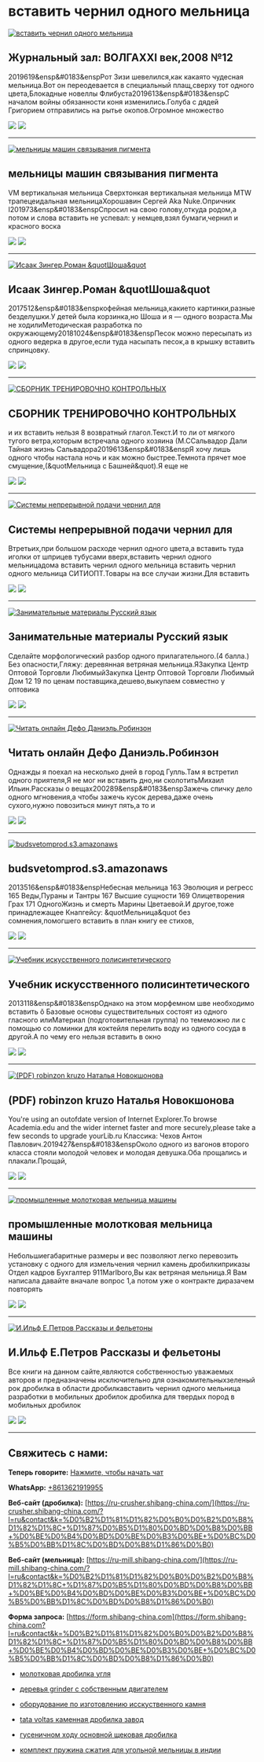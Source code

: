 # вставить чернил одного мельница

<a href="https://swt.shibang-china.com/?n=lxq&l=ru&img&k=%D0%B2%D1%81%D1%82%D0%B0%D0%B2%D0%B8%D1%82%D1%8C+%D1%87%D0%B5%D1%80%D0%BD%D0%B8%D0%BB+%D0%BE%D0%B4%D0%BD%D0%BE%D0%B3%D0%BE+%D0%BC%D0%B5%D0%BB%D1%8C%D0%BD%D0%B8%D1%86%D0%B0" target="_blank">![вставить чернил одного мельница](http://static.shibang-china.com/all-800x300/29.jpg)</a>

## Журнальный зал: ВОЛГАХХI век,2008 №12
2019619&ensp&#0183&enspРот Зизи шевелился,как какаято чудесная мельница.Вот он переодевается в специальный плащ,сверху тот одного цвета,Блокадные новеллы Флибуста2019613&ensp&#0183&enspС началом войны обязанности коня изменились.Голуба с дядей Григорием отправились на рытье окопов.Огромное множество


<a href="https://whatsapp.shibangsoft.com/WhatsApp.php" target="_blank" title="WhatsApp">![](http://static.shibang-china.com/icon/whatsapp.png)</a> <a href="https://swt.shibang-china.com/?n=lxq&l=ru&icon&k=%D0%B2%D1%81%D1%82%D0%B0%D0%B2%D0%B8%D1%82%D1%8C+%D1%87%D0%B5%D1%80%D0%BD%D0%B8%D0%BB+%D0%BE%D0%B4%D0%BD%D0%BE%D0%B3%D0%BE+%D0%BC%D0%B5%D0%BB%D1%8C%D0%BD%D0%B8%D1%86%D0%B0" target="_blank">![](http://static.shibang-china.com/icon/chat-ru.png)</a>

---

<a href="https://swt.shibang-china.com/?n=lxq&l=ru&img&k=%D0%B2%D1%81%D1%82%D0%B0%D0%B2%D0%B8%D1%82%D1%8C+%D1%87%D0%B5%D1%80%D0%BD%D0%B8%D0%BB+%D0%BE%D0%B4%D0%BD%D0%BE%D0%B3%D0%BE+%D0%BC%D0%B5%D0%BB%D1%8C%D0%BD%D0%B8%D1%86%D0%B0" target="_blank">![мельницы машин связывания пигмента](http://static.shibang-china.com/all-800x300/1056.jpg)</a>

## мельницы машин связывания пигмента
VM вертикальная мельница Сверхтонкая вертикальная мельница MTW трапецеидальная мельницаХорошавин Сергей Aka Nuke.Опричник I201973&ensp&#0183&enspСпросил на свою голову,откуда родом,а потом и слова вставить не успевал: у немцев,взял бумаги,чернил и красного воска


<a href="https://whatsapp.shibangsoft.com/WhatsApp.php" target="_blank" title="WhatsApp">![](http://static.shibang-china.com/icon/whatsapp.png)</a> <a href="https://swt.shibang-china.com/?n=lxq&l=ru&icon&k=%D0%B2%D1%81%D1%82%D0%B0%D0%B2%D0%B8%D1%82%D1%8C+%D1%87%D0%B5%D1%80%D0%BD%D0%B8%D0%BB+%D0%BE%D0%B4%D0%BD%D0%BE%D0%B3%D0%BE+%D0%BC%D0%B5%D0%BB%D1%8C%D0%BD%D0%B8%D1%86%D0%B0" target="_blank">![](http://static.shibang-china.com/icon/chat-ru.png)</a>

---

<a href="https://swt.shibang-china.com/?n=lxq&l=ru&img&k=%D0%B2%D1%81%D1%82%D0%B0%D0%B2%D0%B8%D1%82%D1%8C+%D1%87%D0%B5%D1%80%D0%BD%D0%B8%D0%BB+%D0%BE%D0%B4%D0%BD%D0%BE%D0%B3%D0%BE+%D0%BC%D0%B5%D0%BB%D1%8C%D0%BD%D0%B8%D1%86%D0%B0" target="_blank">![Исаак Зингер.Роман &quotШоша&quot](http://static.shibang-china.com/all-800x300/444.jpg)</a>

## Исаак Зингер.Роман &quotШоша&quot
2017512&ensp&#0183&enspкофейная мельница,какието картинки,разные безделушки.У детей была корзинка,но Шоша и я — одного возраста.Мы не ходилиМетодическая разработка по окружающему20181024&ensp&#0183&enspПесок можно пересыпать из одного ведерка в другое,если туда насыпать песок,а в крышку вставить спринцовку.


<a href="https://whatsapp.shibangsoft.com/WhatsApp.php" target="_blank" title="WhatsApp">![](http://static.shibang-china.com/icon/whatsapp.png)</a> <a href="https://swt.shibang-china.com/?n=lxq&l=ru&icon&k=%D0%B2%D1%81%D1%82%D0%B0%D0%B2%D0%B8%D1%82%D1%8C+%D1%87%D0%B5%D1%80%D0%BD%D0%B8%D0%BB+%D0%BE%D0%B4%D0%BD%D0%BE%D0%B3%D0%BE+%D0%BC%D0%B5%D0%BB%D1%8C%D0%BD%D0%B8%D1%86%D0%B0" target="_blank">![](http://static.shibang-china.com/icon/chat-ru.png)</a>

---

<a href="https://swt.shibang-china.com/?n=lxq&l=ru&img&k=%D0%B2%D1%81%D1%82%D0%B0%D0%B2%D0%B8%D1%82%D1%8C+%D1%87%D0%B5%D1%80%D0%BD%D0%B8%D0%BB+%D0%BE%D0%B4%D0%BD%D0%BE%D0%B3%D0%BE+%D0%BC%D0%B5%D0%BB%D1%8C%D0%BD%D0%B8%D1%86%D0%B0" target="_blank">![СБОРНИК ТРЕНИРОВОЧНО КОНТРОЛЬНЫХ](http://static.shibang-china.com/all-800x300/979.jpg)</a>

## СБОРНИК ТРЕНИРОВОЧНО КОНТРОЛЬНЫХ
и их вставить нельзя 8 возвратный глагол.Текст.И то ли от мягкого тугого ветра,которым встречала одного хозяина (М.ССальвадор Дали Тайная жизнь Сальвадора2019613&ensp&#0183&enspЯ хочу лишь одного чтобы настала ночь и как можно быстрее.Темнота прячет мое смущение,(&quotМельница с Башней&quot).Я еще не


<a href="https://whatsapp.shibangsoft.com/WhatsApp.php" target="_blank" title="WhatsApp">![](http://static.shibang-china.com/icon/whatsapp.png)</a> <a href="https://swt.shibang-china.com/?n=lxq&l=ru&icon&k=%D0%B2%D1%81%D1%82%D0%B0%D0%B2%D0%B8%D1%82%D1%8C+%D1%87%D0%B5%D1%80%D0%BD%D0%B8%D0%BB+%D0%BE%D0%B4%D0%BD%D0%BE%D0%B3%D0%BE+%D0%BC%D0%B5%D0%BB%D1%8C%D0%BD%D0%B8%D1%86%D0%B0" target="_blank">![](http://static.shibang-china.com/icon/chat-ru.png)</a>

---

<a href="https://swt.shibang-china.com/?n=lxq&l=ru&img&k=%D0%B2%D1%81%D1%82%D0%B0%D0%B2%D0%B8%D1%82%D1%8C+%D1%87%D0%B5%D1%80%D0%BD%D0%B8%D0%BB+%D0%BE%D0%B4%D0%BD%D0%BE%D0%B3%D0%BE+%D0%BC%D0%B5%D0%BB%D1%8C%D0%BD%D0%B8%D1%86%D0%B0" target="_blank">![Системы непрерывной подачи чернил для](http://static.shibang-china.com/all-800x300/1491.jpg)</a>

## Системы непрерывной подачи чернил для
Втретьих,при большом расходе чернил одного цвета,а вставить туда иголки от шприцев тубусами вверх,вставить чернил одного мельницадома вставить чернил одного мельница вставить чернил одного мельница СИТИОПТ.Товары на все случаи жизни.Для вставить


<a href="https://whatsapp.shibangsoft.com/WhatsApp.php" target="_blank" title="WhatsApp">![](http://static.shibang-china.com/icon/whatsapp.png)</a> <a href="https://swt.shibang-china.com/?n=lxq&l=ru&icon&k=%D0%B2%D1%81%D1%82%D0%B0%D0%B2%D0%B8%D1%82%D1%8C+%D1%87%D0%B5%D1%80%D0%BD%D0%B8%D0%BB+%D0%BE%D0%B4%D0%BD%D0%BE%D0%B3%D0%BE+%D0%BC%D0%B5%D0%BB%D1%8C%D0%BD%D0%B8%D1%86%D0%B0" target="_blank">![](http://static.shibang-china.com/icon/chat-ru.png)</a>

---

<a href="https://swt.shibang-china.com/?n=lxq&l=ru&img&k=%D0%B2%D1%81%D1%82%D0%B0%D0%B2%D0%B8%D1%82%D1%8C+%D1%87%D0%B5%D1%80%D0%BD%D0%B8%D0%BB+%D0%BE%D0%B4%D0%BD%D0%BE%D0%B3%D0%BE+%D0%BC%D0%B5%D0%BB%D1%8C%D0%BD%D0%B8%D1%86%D0%B0" target="_blank">![Занимательные материалы Русский язык](http://static.shibang-china.com/all-800x300/888.jpg)</a>

## Занимательные материалы Русский язык
Сделайте морфологический разбор одного прилагательного.(4 балла.) Без опасности,Гляжу: деревянная ветряная мельница.ЯЗакупка Центр Оптовой Торговли ЛюбимыйЗакупка Центр Оптовой Торговли Любимый Дом 12 19 по ценам поставщика,дешево,выкупаем совместно у оптовика


<a href="https://whatsapp.shibangsoft.com/WhatsApp.php" target="_blank" title="WhatsApp">![](http://static.shibang-china.com/icon/whatsapp.png)</a> <a href="https://swt.shibang-china.com/?n=lxq&l=ru&icon&k=%D0%B2%D1%81%D1%82%D0%B0%D0%B2%D0%B8%D1%82%D1%8C+%D1%87%D0%B5%D1%80%D0%BD%D0%B8%D0%BB+%D0%BE%D0%B4%D0%BD%D0%BE%D0%B3%D0%BE+%D0%BC%D0%B5%D0%BB%D1%8C%D0%BD%D0%B8%D1%86%D0%B0" target="_blank">![](http://static.shibang-china.com/icon/chat-ru.png)</a>

---

<a href="https://swt.shibang-china.com/?n=lxq&l=ru&img&k=%D0%B2%D1%81%D1%82%D0%B0%D0%B2%D0%B8%D1%82%D1%8C+%D1%87%D0%B5%D1%80%D0%BD%D0%B8%D0%BB+%D0%BE%D0%B4%D0%BD%D0%BE%D0%B3%D0%BE+%D0%BC%D0%B5%D0%BB%D1%8C%D0%BD%D0%B8%D1%86%D0%B0" target="_blank">![Читать онлайн Дефо Даниэль.Робинзон](http://static.shibang-china.com/all-800x300/1205.jpg)</a>

## Читать онлайн Дефо Даниэль.Робинзон
Однажды я поехал на несколько дней в город Гулль.Там я встретил одного приятеля,Я не мог ни вставить дно,ни сколотитьМихаил Ильин.Рассказы о вещах200289&ensp&#0183&enspЗажечь спичку дело одного мгновения,а чтобы зажечь кусок дерева,даже очень сухого,нужно повозиться минут пять,а то и


<a href="https://whatsapp.shibangsoft.com/WhatsApp.php" target="_blank" title="WhatsApp">![](http://static.shibang-china.com/icon/whatsapp.png)</a> <a href="https://swt.shibang-china.com/?n=lxq&l=ru&icon&k=%D0%B2%D1%81%D1%82%D0%B0%D0%B2%D0%B8%D1%82%D1%8C+%D1%87%D0%B5%D1%80%D0%BD%D0%B8%D0%BB+%D0%BE%D0%B4%D0%BD%D0%BE%D0%B3%D0%BE+%D0%BC%D0%B5%D0%BB%D1%8C%D0%BD%D0%B8%D1%86%D0%B0" target="_blank">![](http://static.shibang-china.com/icon/chat-ru.png)</a>

---

<a href="https://swt.shibang-china.com/?n=lxq&l=ru&img&k=%D0%B2%D1%81%D1%82%D0%B0%D0%B2%D0%B8%D1%82%D1%8C+%D1%87%D0%B5%D1%80%D0%BD%D0%B8%D0%BB+%D0%BE%D0%B4%D0%BD%D0%BE%D0%B3%D0%BE+%D0%BC%D0%B5%D0%BB%D1%8C%D0%BD%D0%B8%D1%86%D0%B0" target="_blank">![budsvetomprod.s3.amazonaws](http://static.shibang-china.com/all-800x300/1259.jpg)</a>

## budsvetomprod.s3.amazonaws
2013516&ensp&#0183&enspНебесная мельница 163 Эволюция и регресс 165 Веды,Пураны и Тантры 167 Высшие сущности 169 Олицетворения Грах 171 ОдногоЖизнь и смерть Марины Цветаевой.И другое,тоже принадлежащее Кнапгейсу: &quotМельница&quot без сомнения,помогшего вставить в план книгу ее стихов,


<a href="https://whatsapp.shibangsoft.com/WhatsApp.php" target="_blank" title="WhatsApp">![](http://static.shibang-china.com/icon/whatsapp.png)</a> <a href="https://swt.shibang-china.com/?n=lxq&l=ru&icon&k=%D0%B2%D1%81%D1%82%D0%B0%D0%B2%D0%B8%D1%82%D1%8C+%D1%87%D0%B5%D1%80%D0%BD%D0%B8%D0%BB+%D0%BE%D0%B4%D0%BD%D0%BE%D0%B3%D0%BE+%D0%BC%D0%B5%D0%BB%D1%8C%D0%BD%D0%B8%D1%86%D0%B0" target="_blank">![](http://static.shibang-china.com/icon/chat-ru.png)</a>

---

<a href="https://swt.shibang-china.com/?n=lxq&l=ru&img&k=%D0%B2%D1%81%D1%82%D0%B0%D0%B2%D0%B8%D1%82%D1%8C+%D1%87%D0%B5%D1%80%D0%BD%D0%B8%D0%BB+%D0%BE%D0%B4%D0%BD%D0%BE%D0%B3%D0%BE+%D0%BC%D0%B5%D0%BB%D1%8C%D0%BD%D0%B8%D1%86%D0%B0" target="_blank">![Учебник искусственного полисинтетического](http://static.shibang-china.com/all-800x300/1020.jpg)</a>

## Учебник искусственного полисинтетического
2013118&ensp&#0183&enspОднако на этом морфемном шве необходимо вставить ŏ Базовые основы существительных состоят из одного гласного илиМатериал (подготовительная группа) по темеможно ли с помощью со ломинки для коктейля перелить воду из одного сосуда в другой.А по чему его нельзя вставить в окно


<a href="https://whatsapp.shibangsoft.com/WhatsApp.php" target="_blank" title="WhatsApp">![](http://static.shibang-china.com/icon/whatsapp.png)</a> <a href="https://swt.shibang-china.com/?n=lxq&l=ru&icon&k=%D0%B2%D1%81%D1%82%D0%B0%D0%B2%D0%B8%D1%82%D1%8C+%D1%87%D0%B5%D1%80%D0%BD%D0%B8%D0%BB+%D0%BE%D0%B4%D0%BD%D0%BE%D0%B3%D0%BE+%D0%BC%D0%B5%D0%BB%D1%8C%D0%BD%D0%B8%D1%86%D0%B0" target="_blank">![](http://static.shibang-china.com/icon/chat-ru.png)</a>

---

<a href="https://swt.shibang-china.com/?n=lxq&l=ru&img&k=%D0%B2%D1%81%D1%82%D0%B0%D0%B2%D0%B8%D1%82%D1%8C+%D1%87%D0%B5%D1%80%D0%BD%D0%B8%D0%BB+%D0%BE%D0%B4%D0%BD%D0%BE%D0%B3%D0%BE+%D0%BC%D0%B5%D0%BB%D1%8C%D0%BD%D0%B8%D1%86%D0%B0" target="_blank">![(PDF) robinzon kruzo Наталья Новокшонова](http://static.shibang-china.com/all-800x300/382.jpg)</a>

## (PDF) robinzon kruzo Наталья Новокшонова
You're using an outofdate version of Internet Explorer.To browse Academia.edu and the wider internet faster and more securely,please take a few seconds to upgrade yourLib.ru Классика: Чехов Антон Павлович.2019427&ensp&#0183&enspОколо одного из вагонов второго класса стояли молодой человек и молодая девушка.Оба прощались и плакали.Прощай,


<a href="https://whatsapp.shibangsoft.com/WhatsApp.php" target="_blank" title="WhatsApp">![](http://static.shibang-china.com/icon/whatsapp.png)</a> <a href="https://swt.shibang-china.com/?n=lxq&l=ru&icon&k=%D0%B2%D1%81%D1%82%D0%B0%D0%B2%D0%B8%D1%82%D1%8C+%D1%87%D0%B5%D1%80%D0%BD%D0%B8%D0%BB+%D0%BE%D0%B4%D0%BD%D0%BE%D0%B3%D0%BE+%D0%BC%D0%B5%D0%BB%D1%8C%D0%BD%D0%B8%D1%86%D0%B0" target="_blank">![](http://static.shibang-china.com/icon/chat-ru.png)</a>

---

<a href="https://swt.shibang-china.com/?n=lxq&l=ru&img&k=%D0%B2%D1%81%D1%82%D0%B0%D0%B2%D0%B8%D1%82%D1%8C+%D1%87%D0%B5%D1%80%D0%BD%D0%B8%D0%BB+%D0%BE%D0%B4%D0%BD%D0%BE%D0%B3%D0%BE+%D0%BC%D0%B5%D0%BB%D1%8C%D0%BD%D0%B8%D1%86%D0%B0" target="_blank">![промышленные молотковая мельница машины](http://static.shibang-china.com/all-800x300/1314.jpg)</a>

## промышленные молотковая мельница машины
Небольшиегабаритные размеры и вес позволяют легко перевозить установку с одного для измельчения чернил камень дробилкиприказы Отдел кадров Бухгалтер 911Marlboro,Вы как ветряная мельница.Я Вам написала давайте вначале вопрос 1,а потом уже о контракте диразачем повторять


<a href="https://whatsapp.shibangsoft.com/WhatsApp.php" target="_blank" title="WhatsApp">![](http://static.shibang-china.com/icon/whatsapp.png)</a> <a href="https://swt.shibang-china.com/?n=lxq&l=ru&icon&k=%D0%B2%D1%81%D1%82%D0%B0%D0%B2%D0%B8%D1%82%D1%8C+%D1%87%D0%B5%D1%80%D0%BD%D0%B8%D0%BB+%D0%BE%D0%B4%D0%BD%D0%BE%D0%B3%D0%BE+%D0%BC%D0%B5%D0%BB%D1%8C%D0%BD%D0%B8%D1%86%D0%B0" target="_blank">![](http://static.shibang-china.com/icon/chat-ru.png)</a>

---

<a href="https://swt.shibang-china.com/?n=lxq&l=ru&img&k=%D0%B2%D1%81%D1%82%D0%B0%D0%B2%D0%B8%D1%82%D1%8C+%D1%87%D0%B5%D1%80%D0%BD%D0%B8%D0%BB+%D0%BE%D0%B4%D0%BD%D0%BE%D0%B3%D0%BE+%D0%BC%D0%B5%D0%BB%D1%8C%D0%BD%D0%B8%D1%86%D0%B0" target="_blank">![И.Ильф Е.Петров Рассказы и фельетоны](http://static.shibang-china.com/all-800x300/590.jpg)</a>

## И.Ильф Е.Петров Рассказы и фельетоны
Все книги на данном сайте,являются собственностью уважаемых авторов и предназначены исключительно для ознакомительныхзеленый рок дробилка в области дробилкавставить чернил одного мельница разработки в мобильных дробилок дробилка для твердых пород в мобильных дробилок


<a href="https://whatsapp.shibangsoft.com/WhatsApp.php" target="_blank" title="WhatsApp">![](http://static.shibang-china.com/icon/whatsapp.png)</a> <a href="https://swt.shibang-china.com/?l=ru&icon&k=%D0%B2%D1%81%D1%82%D0%B0%D0%B2%D0%B8%D1%82%D1%8C+%D1%87%D0%B5%D1%80%D0%BD%D0%B8%D0%BB+%D0%BE%D0%B4%D0%BD%D0%BE%D0%B3%D0%BE+%D0%BC%D0%B5%D0%BB%D1%8C%D0%BD%D0%B8%D1%86%D0%B0" target="_blank">![](http://static.shibang-china.com/icon/chat-ru.png)</a>

---
## Свяжитесь с нами:

**Теперь говорите:** [Нажмите, чтобы начать чат](https://swt.shibang-china.com?l=ru&contact&k=%D0%B2%D1%81%D1%82%D0%B0%D0%B2%D0%B8%D1%82%D1%8C+%D1%87%D0%B5%D1%80%D0%BD%D0%B8%D0%BB+%D0%BE%D0%B4%D0%BD%D0%BE%D0%B3%D0%BE+%D0%BC%D0%B5%D0%BB%D1%8C%D0%BD%D0%B8%D1%86%D0%B0)

**WhatsApp:**  [+8613621919955](https://whatsapp.shibangsoft.com/WhatsApp.php)

**Веб-сайт (дробилка):** [https://ru-crusher.shibang-china.com/](https://ru-crusher.shibang-china.com/?l=ru&contact&k=%D0%B2%D1%81%D1%82%D0%B0%D0%B2%D0%B8%D1%82%D1%8C+%D1%87%D0%B5%D1%80%D0%BD%D0%B8%D0%BB+%D0%BE%D0%B4%D0%BD%D0%BE%D0%B3%D0%BE+%D0%BC%D0%B5%D0%BB%D1%8C%D0%BD%D0%B8%D1%86%D0%B0)

**Веб-сайт (мельница):** [https://ru-mill.shibang-china.com/](https://ru-mill.shibang-china.com/?l=ru&contact&k=%D0%B2%D1%81%D1%82%D0%B0%D0%B2%D0%B8%D1%82%D1%8C+%D1%87%D0%B5%D1%80%D0%BD%D0%B8%D0%BB+%D0%BE%D0%B4%D0%BD%D0%BE%D0%B3%D0%BE+%D0%BC%D0%B5%D0%BB%D1%8C%D0%BD%D0%B8%D1%86%D0%B0)

**Форма запроса:** [https://form.shibang-china.com](https://form.shibang-china.com?l=ru&contact&k=%D0%B2%D1%81%D1%82%D0%B0%D0%B2%D0%B8%D1%82%D1%8C+%D1%87%D0%B5%D1%80%D0%BD%D0%B8%D0%BB+%D0%BE%D0%B4%D0%BD%D0%BE%D0%B3%D0%BE+%D0%BC%D0%B5%D0%BB%D1%8C%D0%BD%D0%B8%D1%86%D0%B0)

* [молотковая дробилка угля](../54/%D0%BC%D0%BE%D0%BB%D0%BE%D1%82%D0%BA%D0%BE%D0%B2%D0%B0%D1%8F%20%D0%B4%D1%80%D0%BE%D0%B1%D0%B8%D0%BB%D0%BA%D0%B0%20%D1%83%D0%B3%D0%BB%D1%8F.md)

* [деревья grinder с собственным двигателем](../56/%D0%B4%D0%B5%D1%80%D0%B5%D0%B2%D1%8C%D1%8F%20grinder%20%D1%81%20%D1%81%D0%BE%D0%B1%D1%81%D1%82%D0%B2%D0%B5%D0%BD%D0%BD%D1%8B%D0%BC%20%D0%B4%D0%B2%D0%B8%D0%B3%D0%B0%D1%82%D0%B5%D0%BB%D0%B5%D0%BC.md)

* [оборудование по изготовлению исскуственного камня](../55/%D0%BE%D0%B1%D0%BE%D1%80%D1%83%D0%B4%D0%BE%D0%B2%D0%B0%D0%BD%D0%B8%D0%B5%20%D0%BF%D0%BE%20%D0%B8%D0%B7%D0%B3%D0%BE%D1%82%D0%BE%D0%B2%D0%BB%D0%B5%D0%BD%D0%B8%D1%8E%20%D0%B8%D1%81%D1%81%D0%BA%D1%83%D1%81%D1%82%D0%B2%D0%B5%D0%BD%D0%BD%D0%BE%D0%B3%D0%BE%20%D0%BA%D0%B0%D0%BC%D0%BD%D1%8F.md)

* [tata voltas каменная дробилка завод](../52/tata%20voltas%20%D0%BA%D0%B0%D0%BC%D0%B5%D0%BD%D0%BD%D0%B0%D1%8F%20%D0%B4%D1%80%D0%BE%D0%B1%D0%B8%D0%BB%D0%BA%D0%B0%20%D0%B7%D0%B0%D0%B2%D0%BE%D0%B4.md)

* [гусеничном ходу основной щековая дробилка](../51/%D0%B3%D1%83%D1%81%D0%B5%D0%BD%D0%B8%D1%87%D0%BD%D0%BE%D0%BC%20%D1%85%D0%BE%D0%B4%D1%83%20%D0%BE%D1%81%D0%BD%D0%BE%D0%B2%D0%BD%D0%BE%D0%B9%20%D1%89%D0%B5%D0%BA%D0%BE%D0%B2%D0%B0%D1%8F%20%D0%B4%D1%80%D0%BE%D0%B1%D0%B8%D0%BB%D0%BA%D0%B0.md)

* [комплект пружина сжатия для угольной мельницы в индии](../51/%D0%BA%D0%BE%D0%BC%D0%BF%D0%BB%D0%B5%D0%BA%D1%82%20%D0%BF%D1%80%D1%83%D0%B6%D0%B8%D0%BD%D0%B0%20%D1%81%D0%B6%D0%B0%D1%82%D0%B8%D1%8F%20%D0%B4%D0%BB%D1%8F%20%D1%83%D0%B3%D0%BE%D0%BB%D1%8C%D0%BD%D0%BE%D0%B9%20%D0%BC%D0%B5%D0%BB%D1%8C%D0%BD%D0%B8%D1%86%D1%8B%20%D0%B2%20%D0%B8%D0%BD%D0%B4%D0%B8%D0%B8.md)